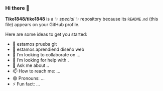 ### Hi there 👋


**Tiko1848/tiko1848** is a ✨ _special_ ✨ repository because its `README.md` (this file) appears on your GitHub profile.

Here are some ideas to get you started:
- 🔭 estamos prueba git
- 🌱 estamos aprendiend diseño web
- 👯 I’m looking to collaborate on ...
- 🤔 I’m looking for help with .
- 💬 Ask me about ..
- 📫 How to reach me: ...
- 😄 Pronouns: ...
- ⚡ Fun fact: ...
